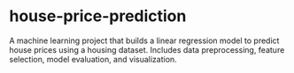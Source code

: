 # house-price-prediction
A machine learning project that builds a linear regression model to predict house prices using a housing dataset. Includes data preprocessing, feature selection, model evaluation, and visualization.
